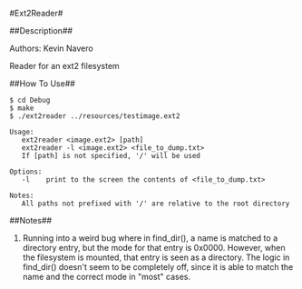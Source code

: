 #Ext2Reader#

##Description##

Authors: Kevin Navero

Reader for an ext2 filesystem

##How To Use##
```
$ cd Debug
$ make
$ ./ext2reader ../resources/testimage.ext2
```

```
Usage: 
   ext2reader <image.ext2> [path]
   ext2reader -l <image.ext2> <file_to_dump.txt>
   If [path] is not specified, '/' will be used

Options:
   -l    print to the screen the contents of <file_to_dump.txt>

Notes:
   All paths not prefixed with '/' are relative to the root directory
```

##Notes##

1. Running into a weird bug where in find_dir(), a name is matched to a 
directory entry, but the mode for that entry is 0x0000. However, when the
filesystem is mounted, that entry is seen as a directory. The logic 
in find_dir() doesn't seem to be completely off, since it is able to
match the name and the correct mode in "most" cases.


